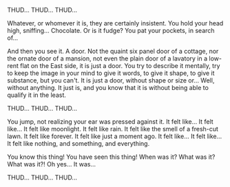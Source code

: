 THUD...  THUD...  THUD...

Whatever, or whomever it is, they are certainly insistent.  You hold your head high, sniffing... Chocolate.  Or is it
fudge?  You pat your pockets, in search of...

And then you see it.  A door.  Not the quaint six panel door of a cottage, nor the ornate door of a mansion, not even
the plain door of a lavatory in a low-rent flat on the East side, it is just a door.  You try to describe it
mentally, try to keep the image in your mind to give it words, to give it shape, to give it substance, but you can't.
It is just a door, without shape or size or... Well, without anything.  It just is, and you know that it is without
being able to qualify it in the least.

THUD...  THUD... THUD...

You jump, not realizing your ear was pressed against it.  It felt like... It felt like...  It felt like moonlight.
It felt like rain.  It felt like the smell of a fresh-cut lawn.  It felt like forever.  It felt like just a moment ago.
It felt like...  It felt like...  It felt like nothing, and something, and everything.

You know this thing!  You have seen this thing!  When was it?  What was it?  What was it?!  Oh yes... It was...

THUD... THUD... THUD...
